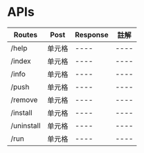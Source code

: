 # APIs
|  Routes   | Post  | Response  | 註解  |
|  ----   | ----  | ----  | ----  |
| /help   | 单元格 | ----  | ----  |
| /index  | 单元格 | ----  | ----  |
| /info  | 单元格 | ----  | ----  |
| /push  | 单元格 | ----  | ----  |
| /remove  | 单元格 | ----  | ----  |
| /install  | 单元格 | ----  | ----  |
| /uninstall  | 单元格 | ----  | ----  |
| /run  | 单元格 | ----  | ----  |
